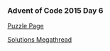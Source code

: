 ### Advent of Code 2015 Day 6

[Puzzle Page](https://adventofcode.com/2015/day/6)

[Solutions Megathread](https://www.reddit.com/r/adventofcode/comments/3vmltn/day_6_solutions/)
